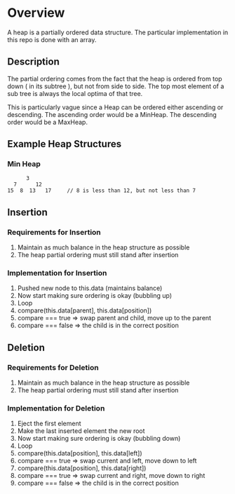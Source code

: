 # Overview

A heap is a partially ordered data structure. The particular implementation
in this repo is done with an array. 

## Description

The partial ordering comes from the fact that the heap is ordered from top
down ( in its subtree ), but not from side to side. The top most element
of a sub tree is always the local optima of that tree.

This is particularly vague since a Heap can be ordered either ascending or
descending. The ascending order would be a MinHeap. The descending order
would be a MaxHeap.

## Example Heap Structures

### Min Heap

          3
      7      12  
    15  8  13   17     // 8 is less than 12, but not less than 7

## Insertion

### Requirements for Insertion

1. Maintain as much balance in the heap structure as possible
1. The heap partial ordering must still stand after insertion

### Implementation for Insertion

1. Pushed new node to this.data (maintains balance)
1. Now start making sure ordering is okay (bubbling up)
  1. Loop
  1. compare(this.data[parent], this.data[position])
  1. compare === true => swap parent and child, move up to the parent
  1. compare === false => the child is in the correct position

## Deletion

### Requirements for Deletion

1. Maintain as much balance in the heap structure as possible
1. The heap partial ordering must still stand after insertion

### Implementation for Deletion

1. Eject the first element
1. Make the last inserted element the new root
1. Now start making sure ordering is okay (bubbling down)
  1. Loop
  1. compare(this.data[position], this.data[left])
  1. compare === true => swap current and left, move down to left
  1. compare(this.data[position], this.data[right])
  1. compare === true => swap current and right, move down to right
  1. compare === false => the child is in the correct position
